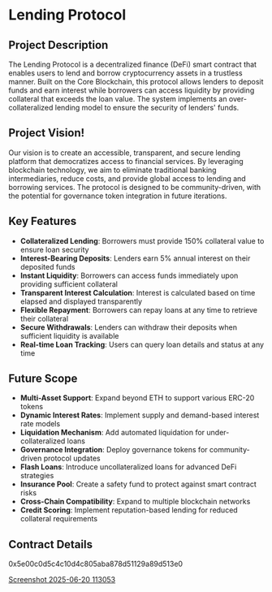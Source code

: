# Lending Protocol

## Project Description

The Lending Protocol is a decentralized finance (DeFi) smart contract that enables users to lend and borrow cryptocurrency assets in a trustless manner. Built on the Core Blockchain, this protocol allows lenders to deposit funds and earn interest while borrowers can access liquidity by providing collateral that exceeds the loan value. The system implements an over-collateralized lending model to ensure the security of lenders' funds.

## Project Vision!


Our vision is to create an accessible, transparent, and secure lending platform that democratizes access to financial services. By leveraging blockchain technology, we aim to eliminate traditional banking intermediaries, reduce costs, and provide global access to lending and borrowing services. The protocol is designed to be community-driven, with the potential for governance token integration in future iterations.

## Key Features

- **Collateralized Lending**: Borrowers must provide 150% collateral value to ensure loan security
- **Interest-Bearing Deposits**: Lenders earn 5% annual interest on their deposited funds  
- **Instant Liquidity**: Borrowers can access funds immediately upon providing sufficient collateral
- **Transparent Interest Calculation**: Interest is calculated based on time elapsed and displayed transparently
- **Flexible Repayment**: Borrowers can repay loans at any time to retrieve their collateral
- **Secure Withdrawals**: Lenders can withdraw their deposits when sufficient liquidity is available
- **Real-time Loan Tracking**: Users can query loan details and status at any time

## Future Scope

- **Multi-Asset Support**: Expand beyond ETH to support various ERC-20 tokens
- **Dynamic Interest Rates**: Implement supply and demand-based interest rate models
- **Liquidation Mechanism**: Add automated liquidation for under-collateralized loans
- **Governance Integration**: Deploy governance tokens for community-driven protocol updates
- **Flash Loans**: Introduce uncollateralized loans for advanced DeFi strategies
- **Insurance Pool**: Create a safety fund to protect against smart contract risks
- **Cross-Chain Compatibility**: Expand to multiple blockchain networks
- **Credit Scoring**: Implement reputation-based lending for reduced collateral requirements

## Contract Details

0x5e00c0d5c4c10d4c805aba878d51129a89d513e0

[Screenshot 2025-06-20 113053](https://github.com/user-attachments/assets/ca1ce7ef-d379-4f47-9e6c-6f980531f7af)









